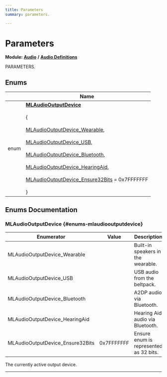 ```yaml
---
title: Parameters
summary: parameters. 

---
```


# Parameters

**Module:** **[Audio](/versioned_docs/version-22-May-2023/api-ref/api/Modules/group___audio/group___audio.md)** **/** **[Audio Definitions](/versioned_docs/version-22-May-2023/api-ref/api/Modules/group___audio/group___audio_defs/group___audio_defs.md)**

PARAMETERS. 

## Enums

|                | Name           |
| -------------- | -------------- |
| enum | **[MLAudioOutputDevice](/versioned_docs/version-22-May-2023/api-ref/api/Modules/group___audio/group___audio_defs/group___def_parameters.md#enums-mlaudiooutputdevice)** <br></br> { <br></br>[MLAudioOutputDevice_Wearable](/versioned_docs/version-22-May-2023/api-ref/api/Modules/group___audio/group___audio_defs/group___def_parameters.md#enums-mlaudiooutputdevice-wearable),<br></br> [MLAudioOutputDevice_USB](/versioned_docs/version-22-May-2023/api-ref/api/Modules/group___audio/group___audio_defs/group___def_parameters.md#enums-mlaudiooutputdevice-usb),<br></br> [MLAudioOutputDevice_Bluetooth](/versioned_docs/version-22-May-2023/api-ref/api/Modules/group___audio/group___audio_defs/group___def_parameters.md#enums-mlaudiooutputdevice-bluetooth),<br></br> [MLAudioOutputDevice_HearingAid](/versioned_docs/version-22-May-2023/api-ref/api/Modules/group___audio/group___audio_defs/group___def_parameters.md#enums-mlaudiooutputdevice-hearingaid),<br></br> [MLAudioOutputDevice_Ensure32Bits](/versioned_docs/version-22-May-2023/api-ref/api/Modules/group___audio/group___audio_defs/group___def_parameters.md#enums-mlaudiooutputdevice-ensure32bits) = 0x7FFFFFFF<br></br>} |

## Enums Documentation

### MLAudioOutputDevice {#enums-mlaudiooutputdevice}

| Enumerator | Value | Description |
| ---------- | ----- | ----------- |
| MLAudioOutputDevice_Wearable | | Built-in speakers in the wearable. |
| MLAudioOutputDevice_USB | | USB audio from the beltpack. |
| MLAudioOutputDevice_Bluetooth | | A2DP audio via Bluetooth. |
| MLAudioOutputDevice_HearingAid | | Hearing Aid audio via Bluetooth. |
| MLAudioOutputDevice_Ensure32Bits |  0x7FFFFFFF| Ensure enum is represented as 32 bits. |




The currently active output device. 





-----------








